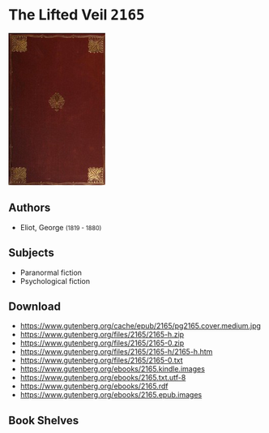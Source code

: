 # The Lifted Veil <kbd>2165</kbd>

![](./cover.medium.jpg "")

## Authors


 - Eliot, George <small>(1819 - 1880)</small>

## Subjects


 - Paranormal fiction
 - Psychological fiction

## Download


 - https://www.gutenberg.org/cache/epub/2165/pg2165.cover.medium.jpg
 - https://www.gutenberg.org/files/2165/2165-h.zip
 - https://www.gutenberg.org/files/2165/2165-0.zip
 - https://www.gutenberg.org/files/2165/2165-h/2165-h.htm
 - https://www.gutenberg.org/files/2165/2165-0.txt
 - https://www.gutenberg.org/ebooks/2165.kindle.images
 - https://www.gutenberg.org/ebooks/2165.txt.utf-8
 - https://www.gutenberg.org/ebooks/2165.rdf
 - https://www.gutenberg.org/ebooks/2165.epub.images

## Book Shelves



